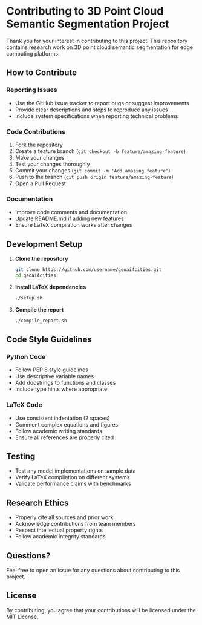 # Contributing to 3D Point Cloud Semantic Segmentation Project

Thank you for your interest in contributing to this project! This repository contains research work on 3D point cloud semantic segmentation for edge computing platforms.

## How to Contribute

### Reporting Issues
- Use the GitHub issue tracker to report bugs or suggest improvements
- Provide clear descriptions and steps to reproduce any issues
- Include system specifications when reporting technical problems

### Code Contributions
1. Fork the repository
2. Create a feature branch (`git checkout -b feature/amazing-feature`)
3. Make your changes
4. Test your changes thoroughly
5. Commit your changes (`git commit -m 'Add amazing feature'`)
6. Push to the branch (`git push origin feature/amazing-feature`)
7. Open a Pull Request

### Documentation
- Improve code comments and documentation
- Update README.md if adding new features
- Ensure LaTeX compilation works after changes

## Development Setup

1. **Clone the repository**
   ```bash
   git clone https://github.com/username/geoai4cities.git
   cd geoai4cities
   ```

2. **Install LaTeX dependencies**
   ```bash
   ./setup.sh
   ```

3. **Compile the report**
   ```bash
   ./compile_report.sh
   ```

## Code Style Guidelines

### Python Code
- Follow PEP 8 style guidelines
- Use descriptive variable names
- Add docstrings to functions and classes
- Include type hints where appropriate

### LaTeX Code
- Use consistent indentation (2 spaces)
- Comment complex equations and figures
- Follow academic writing standards
- Ensure all references are properly cited

## Testing

- Test any model implementations on sample data
- Verify LaTeX compilation on different systems
- Validate performance claims with benchmarks

## Research Ethics

- Properly cite all sources and prior work
- Acknowledge contributions from team members
- Respect intellectual property rights
- Follow academic integrity standards

## Questions?

Feel free to open an issue for any questions about contributing to this project.

## License

By contributing, you agree that your contributions will be licensed under the MIT License.
